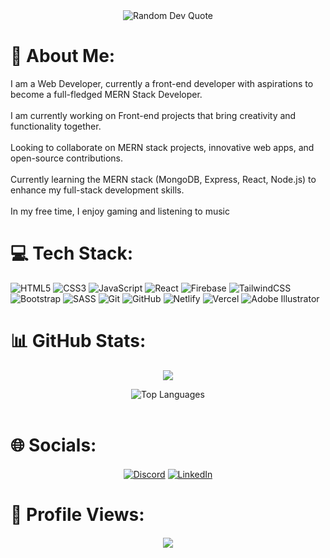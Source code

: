
<div align="center">
  <img src="https://quotes-github-readme.vercel.app/api?type=horizontal&theme=radical" alt="Random Dev Quote"/>
</div>

# 💫 About Me:
I am a Web Developer, currently a front-end developer with aspirations to become a full-fledged MERN Stack Developer.<br><br>I am currently working on Front-end projects that bring creativity and functionality together.<br><br>Looking to collaborate on MERN stack projects, innovative web apps, and open-source contributions.<br><br>Currently learning the MERN stack (MongoDB, Express, React, Node.js) to enhance my full-stack development skills.<br><br>In my free time, I enjoy gaming and listening to music

# 💻 Tech Stack:
 ![HTML5](https://img.shields.io/badge/html5-%23E34F26.svg?style=flat&logo=html5&logoColor=white) ![CSS3](https://img.shields.io/badge/css3-%231572B6.svg?style=flat&logo=css3&logoColor=white) ![JavaScript](https://img.shields.io/badge/javascript-%23323330.svg?style=flat&logo=javascript&logoColor=%23F7DF1E) ![React](https://img.shields.io/badge/react-%2320232a.svg?style=flat&logo=react&logoColor=%2361DAFB) ![Firebase](https://img.shields.io/badge/firebase-%23039BE5.svg?style=flat&logo=firebase) ![TailwindCSS](https://img.shields.io/badge/tailwindcss-%2338B2AC.svg?style=flat&logo=tailwind-css&logoColor=white) ![Bootstrap](https://img.shields.io/badge/bootstrap-%238511FA.svg?style=flat&logo=bootstrap&logoColor=white) ![SASS](https://img.shields.io/badge/SASS-hotpink.svg?style=flat&logo=SASS&logoColor=white) ![Git](https://img.shields.io/badge/git-%23F05033.svg?style=flat&logo=git&logoColor=white) ![GitHub](https://img.shields.io/badge/github-%23121011.svg?style=flat&logo=github&logoColor=white) ![Netlify](https://img.shields.io/badge/netlify-%23000000.svg?style=flat&logo=netlify&logoColor=#00C7B7) ![Vercel](https://img.shields.io/badge/vercel-%23000000.svg?style=flat&logo=vercel&logoColor=white)  ![Adobe Illustrator](https://img.shields.io/badge/adobe%20illustrator-%23FF9A00.svg?style=flat&logo=adobe%20illustrator&logoColor=white) 
# 📊 GitHub Stats:
<div align="center">

![](https://github-readme-streak-stats.herokuapp.com/?user=Anas-Farooq-codes&theme=codeSTACKr&hide_border=false)<br/>
  
![Top Languages](https://github-readme-stats.vercel.app/api/top-langs/?username=Anas-Farooq-codes&theme=codeSTACKr&hide_border=false&include_all_commits=false&count_private=false&layout=compact)  
<br/>

</div>

# 🌐 Socials:
<div align="center" style="margin: 20px 0;">

[![Discord](https://img.shields.io/badge/Discord-%237289DA.svg?logo=discord&logoColor=white)](https://discord.gg/FGunPKZUp3) 
[![LinkedIn](https://img.shields.io/badge/LinkedIn-%230077B5.svg?logo=linkedin&logoColor=white)](https://www.linkedin.com/in/anas-farooq06/) 

</div>

# 👀 Profile Views:
<div align="center" style="margin: 20px 0;">

[![](https://visitcount.itsvg.in/api?id=Anas-Farooq-codes&icon=0&color=0)](https://visitcount.itsvg.in)

</div>


